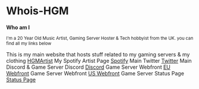 # Whois-HGM


**Who am I**

<sup> I'm a 20 Year Old Music Artist, Gaming Server Hoster & Tech hobbyist from the UK. </sup>
<sup> you can find all my links below </sup>

This is my main website that hosts stuff related to my gaming servers & my clothing [HGMArtist](https://hgmartist.net)
My Spotify Artist Page [Spotify](https://open.spotify.com/artist/1ctu7NYmpvGRwUUqRWXt0E)
Main Twitter [Twitter](https://twitter.com/HGMPlays)
Main Discord & Game Server Discord [Discord](https://discord.gg/HGMServers)
Game Server Webfront [EU Webfront](https://eu.hgmservers.com)
Game Server Webfront [US Webfront](https://us.hgmservers.com)
Game Server Status Page [Status Page](https://status.hgmservers.com)

